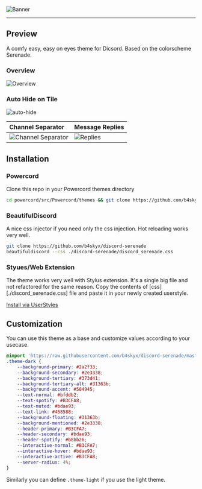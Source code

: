 ![Banner](https://user-images.githubusercontent.com/55960554/128627327-32d86b66-502a-45e0-a907-57e5489c1a6d.png)

---

## Preview

A comfy easy, easy on eyes theme for Dicsord. Based on the colorscheme Serenade.

### Overview
![Overview](https://user-images.githubusercontent.com/55960554/128630532-eec90d15-b51f-4119-8c53-0e5533bece9a.png)

### Auto Hide on Tile

![auto-hide](https://user-images.githubusercontent.com/55960554/128631307-322d3163-a6cf-4965-9caa-63e9d06d3466.gif)


| Channel Separator                                                                                                           | Message Replies                                                                                                   |
| :---                                                                                                                        | :---                                                                                                              |
| ![Channel Separator](https://user-images.githubusercontent.com/55960554/128630587-58af61b2-ad3e-4f7e-851b-eb85d76fa62d.png) | ![Replies](https://user-images.githubusercontent.com/55960554/128630463-bc00c76a-53de-4a1a-be40-9ae684ee70ae.png) |




## Installation

### Powercord

Clone this repo in your Powercord themes directory

```sh
cd powercord/src/Powercord/themes && git clone https://github.com/b4skyx/discord-serenade
```

### BeautifulDiscord
A nice css injector if you need only the css injection. Hot reloading works very well.
```sh
git clone https://github.com/b4skyx/discord-serenade
beautifuldiscord --css ./discord-serenade/discord_serenade.css
```

### Styues/Web Extension

The theme works very well with Stylus extension. It's a single big file and not refactored for the same reason.
Copy the contents of [css][./discord_serenade.css] file and paste it in your newly created userstyle.

[Install via UserStyles](https://userstyles.world/style/1109/discord-serenade)

## Customization

You can use this theme as a base and customize values according to your usecase.

```css
@import 'https://raw.githubusercontent.com/b4skyx/discord-serenade/master/discord_serenade.css';
.theme-dark {
    --background-primary: #2a2f33;
    --background-secondary: #2e3338;
    --background-tertiary: #373d41;
    --background-tertiary-alt: #31363b;
    --background-accent: #504945;
    --text-normal: #bfddb2;
    --text-spotify: #B3CFA8;
    --text-muted: #bdae93;
    --text-link: #458588;
    --background-floating: #31363b;
    --background-mentioned: #2e3338;
    --header-primary: #B3CFA7;
    --header-secondary: #bdae93;
    --header-spotify: #b8bb26;
    --interactive-normal: #B3CFA7;
    --interactive-hover: #bdae93;
    --interactive-active: #B3CFA8;
    --server-radius: 4%;
}
```
Similarly you can define `.theme-light` if you use the light theme.
